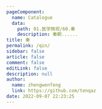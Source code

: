 ```yaml
---
pageComponent: 
  name: Catalogue
  data: 
    path: 01.医学微视/60.秦
    description: 秦朝......
title: 秦
permalink: /qin/
sidebar: false
article: false
comment: false
editLink: false
description: null
author: 
  name: zhengwenfeng
  link: https://github.com/tenqaz
date: 2022-09-07 22:23:25
---
```

